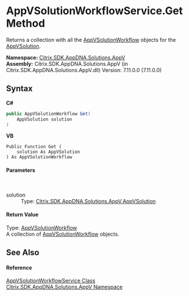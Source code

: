 # AppVSolutionWorkflowService.Get Method 
 

Returns a collection with all the <a href="f95b9abc-4aa2-9609-d547-b9f526ad40cf">AppVSolutionWorkflow</a> objects for the <a href="d8488114-88aa-585b-c24c-ca05f94c160f">AppVSolution</a>.

**Namespace:**&nbsp;<a href="a638ea88-d709-bd82-5735-d58961438ce5">Citrix.SDK.AppDNA.Solutions.AppV</a><br />**Assembly:**&nbsp;Citrix.SDK.AppDNA.Solutions.AppV (in Citrix.SDK.AppDNA.Solutions.AppV.dll) Version: 7.11.0.0 (7.11.0.0)

## Syntax

**C#**
```csharp
public AppVSolutionWorkflow Get(
	AppVSolution solution
)
```

**VB**
```vbnet
Public Function Get ( 
	solution As AppVSolution
) As AppVSolutionWorkflow
```


#### Parameters
&nbsp;<dl><dt>solution</dt><dd>Type: <a href="d8488114-88aa-585b-c24c-ca05f94c160f">Citrix.SDK.AppDNA.Solutions.AppV.AppVSolution</a><br /></dd></dl>

#### Return Value
Type: <a href="f95b9abc-4aa2-9609-d547-b9f526ad40cf">AppVSolutionWorkflow</a><br />A collection of <a href="f95b9abc-4aa2-9609-d547-b9f526ad40cf">AppVSolutionWorkflow</a> objects.

## See Also


#### Reference
<a href="0ceb68a8-1649-2531-c727-47255848706f">AppVSolutionWorkflowService Class</a><br /><a href="a638ea88-d709-bd82-5735-d58961438ce5">Citrix.SDK.AppDNA.Solutions.AppV Namespace</a><br />